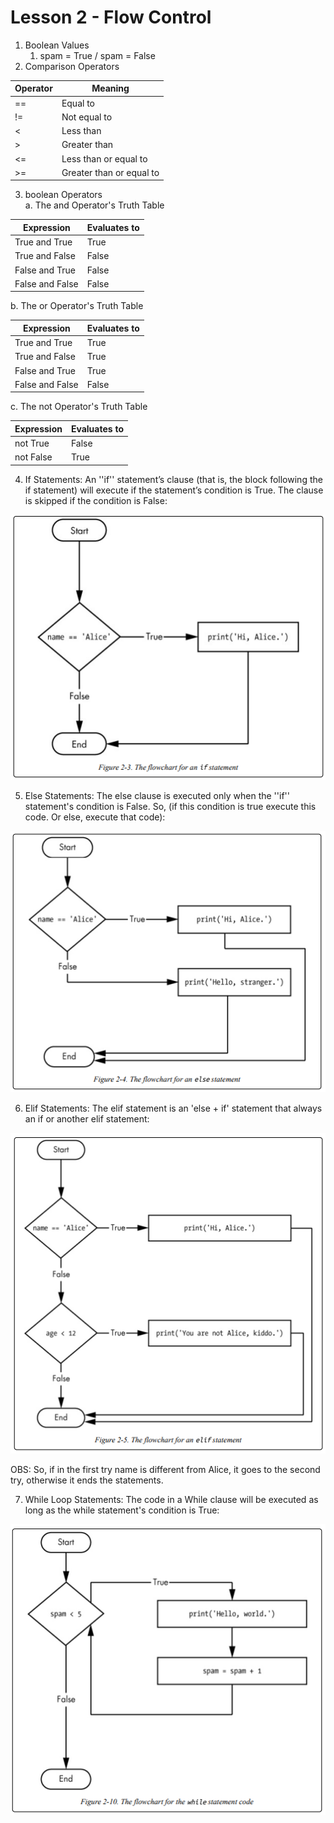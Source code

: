# Lesson 2 - Flow Control 

1. Boolean Values 
   1. spam = True / spam = False
2. Comparison Operators 
 
| Operator | Meaning                  |
|----------|--------------------------|
| ==       | Equal to                 |
| !=       | Not equal to             |
| <        | Less than                |
| \>       | Greater than             |
| <=       | Less than or equal to    |
| \>=      | Greater than or equal to |

3. boolean Operators  
   a. The and Operator's Truth Table


| Expression      | Evaluates to |
|-----------------|--------------|
| True and True   | True         |
| True and False  | False        |
| False and True  | False        |
| False and False | False        |


   b. The or Operator's Truth Table 


| Expression      | Evaluates to |
|-----------------|--------------|
| True and True   | True         |
| True and False  | True         |
| False and True  | True         |
| False and False | False        |

  c. The not Operator's Truth Table 
  
| Expression | Evaluates to |
|-----------|--------------|
| not True  | False        |
| not False | True         |

4. If Statements: An ''if'' statement’s clause (that is, the block following the if statement) will
execute if the statement’s condition is True. The clause is skipped if the
condition is False: 

![img.png](img.png)


5. Else Statements: The else clause is executed only when the ''if'' statement's condition is False. So, (if this condition is true execute this code. Or else, execute that code):

![img_1.png](img_1.png)

6. Elif Statements: The elif statement is an 'else + if' statement that always an if or another elif statement: 


![img_3.png](img_3.png)

OBS: So, if in the first try name is different from Alice, it goes to the second try, otherwise it ends the statements. 


7. While Loop Statements: The code in a While clause will be executed as long as the while statement's condition is True: 

![img_2.png](img_2.png)








